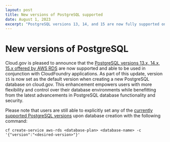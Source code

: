 ```yaml
---
layout: post
title: New versions of PostgreSQL supported
date: August 1, 2023
excerpt: "PostgreSQL versions 13, 14, and 15 are now fully supported on cloud.gov"
---
```


# New versions of PostgreSQL

Cloud.gov is pleased to announce that the [PostgreSQL versions 13.x, 14.x, 15.x offered by AWS RDS](https://docs.aws.amazon.com/AmazonRDS/latest/PostgreSQLReleaseNotes/postgresql-versions.html) are now supported and able to be used in conjunction with CloudFoundry applications. As part of this update, version `15` is now set as the default version when creating a new PostgreSQL database on cloud.gov. This enhancement empowers users with more flexibility and control over their database environments while benefitting from the latest advancements in PostgreSQL database functionality and security. 

Please note that users are still able to explicitly set any of the [currently supported PostgreSQL versions](https://cloud.gov/docs/services/relational-database/#create-an-instance) upon database creation with the following command: 

```shell
cf create-service aws-rds <database-plan> <database-name> -c '{"version":"<desired-version>"}'
```
